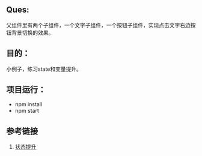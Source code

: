 ## Ques:
  父组件里有两个子组件，一个文字子组件，一个按钮子组件，实现点击文字右边按钮背景切换的效果。

## 目的：
  小例子，练习state和变量提升。

## 项目运行：
   - npm install
   - npm start

## 参考链接
1. [状态提升](https://doc.react-china.org/docs/lifting-state-up.html)